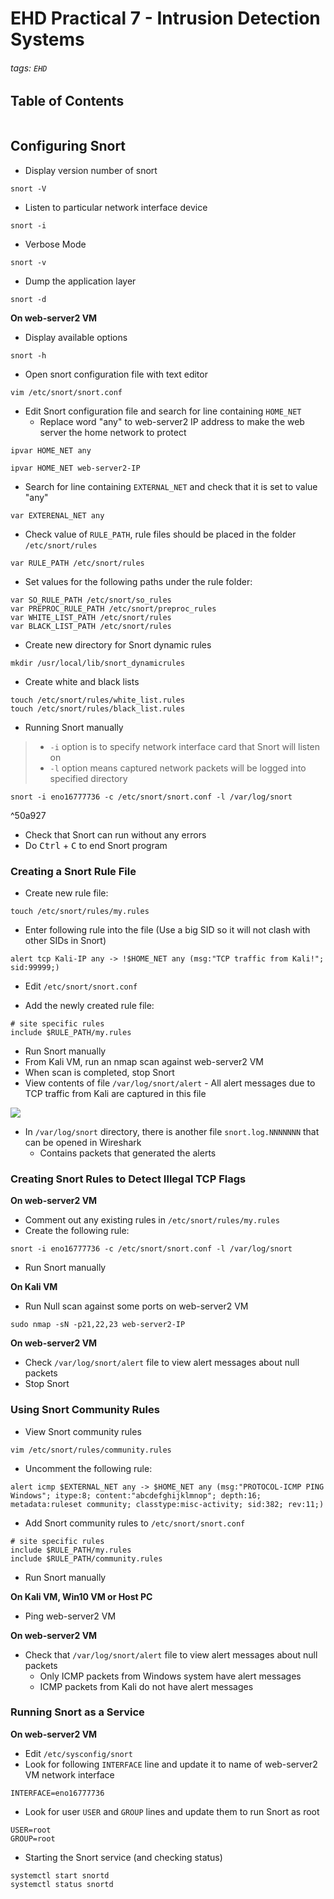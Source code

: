 # EHD Practical 7 - Intrusion Detection Systems

###### tags: `EHD`

## Table of Contents
```toc
```

## Configuring Snort
- Display version number of snort
```
snort -V
```

- Listen to particular network interface device
```
snort -i
```

- Verbose Mode
```
snort -v
```

- Dump the application layer
```
snort -d
```

**On web-server2 VM**
- Display available options
```
snort -h
```

- Open snort configuration file with text editor
```
vim /etc/snort/snort.conf
```

- Edit Snort configuration file and search for line containing `HOME_NET`
	- Replace word "any" to web-server2 IP address to make the web server the home network to protect
```
ipvar HOME_NET any
```

```
ipvar HOME_NET web-server2-IP
```

- Search for line containing `EXTERNAL_NET` and check that it is set to value "any"
```
var EXTERENAL_NET any
```

- Check value of `RULE_PATH`, rule files should be placed in the folder `/etc/snort/rules`
```
var RULE_PATH /etc/snort/rules
```

- Set values for the following paths under the rule folder:
```
var SO_RULE_PATH /etc/snort/so_rules
var PREPROC_RULE_PATH /etc/snort/preproc_rules
var WHITE_LIST_PATH /etc/snort/rules
var BLACK_LIST_PATH /etc/snort/rules
```

- Create new directory for Snort dynamic rules
```
mkdir /usr/local/lib/snort_dynamicrules
```

- Create white and black lists
```
touch /etc/snort/rules/white_list.rules
touch /etc/snort/rules/black_list.rules
```

- Running Snort manually

> - `-i` option is to specify network interface card that Snort will listen on
> - `-l` option means captured network packets will be logged into specified directory

```
snort -i eno16777736 -c /etc/snort/snort.conf -l /var/log/snort
```

^50a927

- Check that Snort can run without any errors
- Do <kbd>Ctrl</kbd> + <kbd>C</kbd> to end Snort program

### Creating a Snort Rule File
- Create new rule file:
```
touch /etc/snort/rules/my.rules
```

- Enter following rule into the file (Use a big SID so it will not clash with other SIDs in Snort)
```
alert tcp Kali-IP any -> !$HOME_NET any (msg:"TCP traffic from Kali!"; sid:99999;)
```

- Edit `/etc/snort/snort.conf`

- Add the newly created rule file:
```
# site specific rules
include $RULE_PATH/my.rules
```

- Run Snort manually
- From Kali VM, run an nmap scan against web-server2 VM
- When scan is completed, stop Snort
- View contents of file `/var/log/snort/alert` - All alert messages due to TCP traffic from Kali are captured in this file

![](https://i.imgur.com/D6OjBZl.png)

- In `/var/log/snort` directory, there is another file `snort.log.NNNNNNN` that can be opened in Wireshark
	- Contains packets that generated the alerts

### Creating Snort Rules to Detect Illegal TCP Flags
**On web-server2 VM**
- Comment out any existing rules in `/etc/snort/rules/my.rules`
- Create the following rule:
```
snort -i eno16777736 -c /etc/snort/snort.conf -l /var/log/snort
```

- Run Snort manually

**On Kali VM**
- Run Null scan against some ports on web-server2 VM
```
sudo nmap -sN -p21,22,23 web-server2-IP
```

**On web-server2 VM**
- Check `/var/log/snort/alert` file to view alert messages about null packets
- Stop Snort

### Using Snort Community Rules
- View Snort community rules
```
vim /etc/snort/rules/community.rules
```

- Uncomment the following rule:
```
alert icmp $EXTERNAL_NET any -> $HOME_NET any (msg:"PROTOCOL-ICMP PING Windows"; itype:8; content:"abcdefghijklmnop"; depth:16; metadata:ruleset community; classtype:misc-activity; sid:382; rev:11;)
```

- Add Snort community rules to `/etc/snort/snort.conf`
```
# site specific rules
include $RULE_PATH/my.rules
include $RULE_PATH/community.rules
```

- Run Snort manually

**On Kali VM, Win10 VM or Host PC**
- Ping web-server2 VM

**On web-server2 VM**
- Check that `/var/log/snort/alert` file to view alert messages about null packets
	- Only ICMP packets from Windows system have alert messages
	- ICMP packets from Kali do not have alert messages

### Running Snort as a Service
**On web-server2 VM**
- Edit `/etc/sysconfig/snort`
- Look for following `INTERFACE` line and update it to name of web-server2 VM network interface
```
INTERFACE=eno16777736
```

- Look for user `USER` and `GROUP` lines and update them to run Snort as root
```
USER=root
GROUP=root
```

- Starting the Snort service (and checking status)
```
systemctl start snortd
systemctl status snortd
```